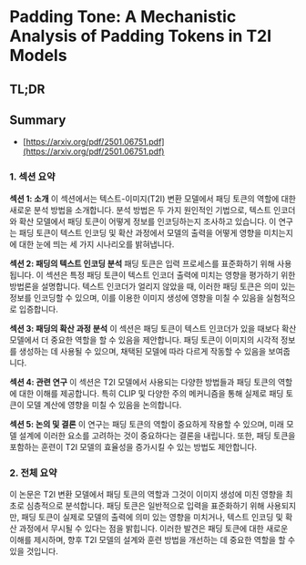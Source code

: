 # Padding Tone: A Mechanistic Analysis of Padding Tokens in T2I Models
## TL;DR
## Summary
- [https://arxiv.org/pdf/2501.06751.pdf](https://arxiv.org/pdf/2501.06751.pdf)

### 1. 섹션 요약

**섹션 1: 소개**
이 섹션에서는 텍스트-이미지(T2I) 변환 모델에서 패딩 토큰의 역할에 대한 새로운 분석 방법을 소개합니다. 분석 방법은 두 가지 원인적인 기법으로, 텍스트 인코더와 확산 모델에서 패딩 토큰이 어떻게 정보를 인코딩하는지 조사하고 있습니다. 이 연구는 패딩 토큰이 텍스트 인코딩 및 확산 과정에서 모델의 출력을 어떻게 영향을 미치는지에 대한 눈에 띄는 세 가지 시나리오를 밝혀냅니다.

**섹션 2: 패딩의 텍스트 인코딩 분석**
패딩 토큰은 입력 프로세스를 표준화하기 위해 사용됩니다. 이 섹션은 특정 패딩 토큰이 텍스트 인코더 출력에 미치는 영향을 평가하기 위한 방법론을 설명합니다. 텍스트 인코더가 얼리지 않았을 때, 이러한 패딩 토큰은 의미 있는 정보를 인코딩할 수 있으며, 이를 이용한 이미지 생성에 영향을 미칠 수 있음을 실험적으로 입증합니다.

**섹션 3: 패딩의 확산 과정 분석**
이 섹션은 패딩 토큰이 텍스트 인코더가 있을 때보다 확산 모델에서 더 중요한 역할을 할 수 있음을 제안합니다. 패딩 토큰이 이미지의 시각적 정보를 생성하는 데 사용될 수 있으며, 채택된 모델에 따라 다르게 작동할 수 있음을 보여줍니다.

**섹션 4: 관련 연구**
이 섹션은 T2I 모델에서 사용되는 다양한 방법들과 패딩 토큰의 역할에 대한 이해를 제공합니다. 특히 CLIP 및 다양한 주의 메커니즘을 통해 실제로 패딩 토큰이 모델 계산에 영향을 미칠 수 있음을 논의합니다.

**섹션 5: 논의 및 결론**
이 연구는 패딩 토큰의 역할이 중요하게 작용할 수 있으며, 미래 모델 설계에 이러한 요소를 고려하는 것이 중요하다는 결론을 내립니다. 또한, 패딩 토큰을 포함하는 훈련이 T2I 모델의 효율성을 증가시킬 수 있는 방법도 제안합니다.

### 2. 전체 요약
이 논문은 T2I 변환 모델에서 패딩 토큰의 역할과 그것이 이미지 생성에 미친 영향을 최초로 심층적으로 분석합니다. 패딩 토큰은 일반적으로 입력을 표준화하기 위해 사용되지만, 패딩 토큰이 실제로 모델의 출력에 의미 있는 영향을 미치거나, 텍스트 인코딩 및 확산 과정에서 무시될 수 있다는 점을 밝힙니다. 이러한 발견은 패딩 토큰에 대한 새로운 이해를 제시하며, 향후 T2I 모델의 설계와 훈련 방법을 개선하는 데 중요한 역할을 할 수 있을 것입니다.